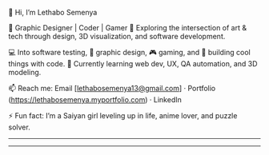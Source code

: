 👋 Hi, I’m Lethabo Semenya

🔮 Graphic Designer | Coder | Gamer
🌟 Exploring the intersection of art & tech through design, 3D visualization, and software development.

💻 Into software testing, 🎨 graphic design, 🎮 gaming, and 🔧 building cool things with code.
🌱 Currently learning web dev, UX, QA automation, and 3D modeling.

📫 Reach me: Email [lethabosemenya13@gmail.com]
 · Portfolio (https://lethabosemenya.myportfolio.com)
 · LinkedIn

⚡ Fun fact: I’m a Saiyan girl leveling up in life, anime lover, and puzzle solver.

---





---

